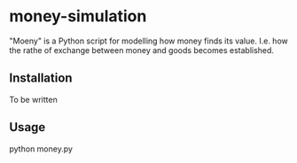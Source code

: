 # money-simulation

"Moeny" is a Python script for modelling how money finds its value. I.e. how the rathe of exchange between money and goods becomes established.

## Installation

To be written

## Usage

python money.py

